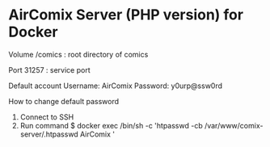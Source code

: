 # AirComix Server (PHP version) for Docker

Volume
/comics : root directory of comics


Port
31257 : service port

Default account
Username: AirComix
Password: y0urp@ssw0rd

How to change default password
1. Connect to SSH
2. Run command
$ docker exec <your-container-name> /bin/sh -c 'htpasswd -cb /var/www/comix-server/.htpasswd AirComix <your-password>'
